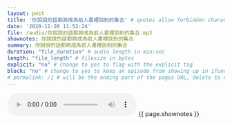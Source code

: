 ```yaml
---
layout: post
title: '你說說的話都將成為前人書裡談到的集合' # quotes allow forbidden characters like the colon
date: '2020-11-20 11:52:24'
file: /audio/你說說的話都將成為前人書裡談到的集合.mp3
shownotes: 你說說的話都將成為前人書裡談到的集合
summary: 你說說的話都將成為前人書裡談到的集合
duration: "file_duration" # audio length in min:sec
length: "file_length" # filesize in bytes
explicit: "no" # change to yes to flag with the explicit tag
block: "no" # change to yes to keep an episode from showing up in iTunes
# permalink: /1 # will be the ending part of the pages URL, delete to default to the title
---
```


<audio controls>
<source src="{{site.url}}{{site.baseurl}}{{ page.file }}" type="audio/x-mp3">
Your browser does not support the audio element.
</audio>
{{ page.shownotes }}
